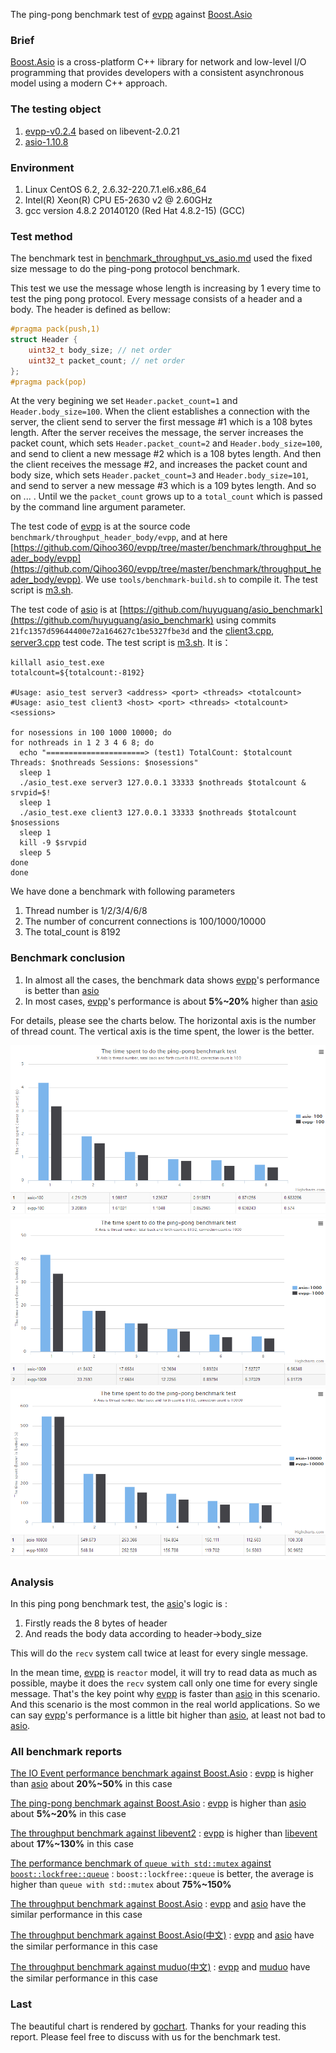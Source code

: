 The ping-pong benchmark test of [evpp] against [Boost.Asio]

### Brief

[Boost.Asio] is a cross-platform C++ library for network and low-level I/O programming that provides developers with a consistent asynchronous model using a modern C++ approach.

### The testing object

1. [evpp-v0.2.4](https://github.com/Qihoo360/evpp/archive/v0.2.4.zip) based on libevent-2.0.21
2. [asio-1.10.8](http://www.boost.org/)

### Environment

1. Linux CentOS 6.2, 2.6.32-220.7.1.el6.x86_64
2. Intel(R) Xeon(R) CPU E5-2630 v2 @ 2.60GHz
3. gcc version 4.8.2 20140120 (Red Hat 4.8.2-15) (GCC) 


### Test method

The benchmark test in [benchmark_throughput_vs_asio.md](benchmark_throughput_vs_asio.md) used the fixed size message to do the ping-pong protocol benchmark.

This test we use the message whose length is increasing by 1 every time to test the ping pong protocol. Every message consists of a header and a body. The header is defined as bellow:

```C++
#pragma pack(push,1)
struct Header {
    uint32_t body_size; // net order
    uint32_t packet_count; // net order
};
#pragma pack(pop)
```

At the very begining we set `Header.packet_count=1` and `Header.body_size=100`. When the client establishes a connection with the server, the client send to server the first message #1 which is a 108 bytes length. After the server receives the message, the server increases the packet count, which sets `Header.packet_count=2` and `Header.body_size=100`, and send to client a new message #2 which is a 108 bytes length. And then the client receives the message #2, and increases the packet count and body size, which sets `Header.packet_count=3` and `Header.body_size=101`, and send to server a new message #3 which is a 109 bytes length. And so on ... . Until we the `packet_count` grows up to a `total_count` which is passed by the command line argument parameter.

The test code of [evpp] is at the source code `benchmark/throughput_header_body/evpp`, and at here [https://github.com/Qihoo360/evpp/tree/master/benchmark/throughput_header_body/evpp](https://github.com/Qihoo360/evpp/tree/master/benchmark/throughput_header_body/evpp). We use `tools/benchmark-build.sh` to compile it. The test script is [m3.sh](https://github.com/Qihoo360/evpp/blob/master/benchmark/throughput_header_body/evpp/m3.sh). 

The test code of [asio] is at [https://github.com/huyuguang/asio_benchmark](https://github.com/huyuguang/asio_benchmark) using commits `21fc1357d59644400e72a164627c1be5327fbe3d` and the [client3.cpp](https://github.com/huyuguang/asio_benchmark/blob/master/client3.cpp), [server3.cpp](https://github.com/huyuguang/asio_benchmark/blob/master/server3.cpp) test code. The test script is [m3.sh](https://github.com/Qihoo360/evpp/blob/master/benchmark/throughput_header_body/asio/m3.sh). It is：

```shell
killall asio_test.exe
totalcount=${totalcount:-8192}

#Usage: asio_test server3 <address> <port> <threads> <totalcount>
#Usage: asio_test client3 <host> <port> <threads> <totalcount> <sessions>

for nosessions in 100 1000 10000; do
for nothreads in 1 2 3 4 6 8; do
  echo "======================> (test1) TotalCount: $totalcount Threads: $nothreads Sessions: $nosessions"
  sleep 1
  ./asio_test.exe server3 127.0.0.1 33333 $nothreads $totalcount & srvpid=$!
  sleep 1
  ./asio_test.exe client3 127.0.0.1 33333 $nothreads $totalcount  $nosessions 
  sleep 1
  kill -9 $srvpid
  sleep 5
done
done
```

We have done a benchmark with following parameters 

1. Thread number is 1/2/3/4/6/8
2. The number of concurrent connections is 100/1000/10000
3. The total_count is 8192

### Benchmark conclusion

1. In almost all the cases, the benchmark data shows [evpp]'s performance is better than [asio]
2. In most cases, [evpp]'s performance is about **5%~20%** higher than [asio]

For details, please see the charts below. The horizontal axis is the number of thread count. The vertical axis is the time spent, the lower is the better.

![](https://raw.githubusercontent.com/zieckey/resources/master/evpp/benchmark/throughput_header_body/asio-vs-evpp-100connections.png)
![](https://raw.githubusercontent.com/zieckey/resources/master/evpp/benchmark/throughput_header_body/asio-vs-evpp-1000connections.png)
![](https://raw.githubusercontent.com/zieckey/resources/master/evpp/benchmark/throughput_header_body/asio-vs-evpp-10000connections.png)


### Analysis

In this ping pong benchmark test, the [asio]'s logic is :

1. Firstly reads the 8 bytes of header
2. And reads the body data according to header->body_size

This will do the `recv` system call twice at least for every single message.

In the mean time, [evpp] is `reactor` model, it will try to read data as much as possible, maybe it does the `recv` system call only one time for every single message. That's the key point why [evpp] is faster than [asio] in this scenario. And this scenario is the most common in the real world applications. So we can say [evpp]'s performance is a little bit higher than [asio], at least not bad to [asio].

### All benchmark reports

[The IO Event performance benchmark against Boost.Asio](benchmark_ioevent_performance_vs_asio.md) : [evpp] is higher than [asio] about **20%~50%** in this case

[The ping-pong benchmark against Boost.Asio](benchmark_ping_pong_spend_time_vs_asio.md) : [evpp] is higher than [asio] about **5%~20%** in this case

[The throughput benchmark against libevent2](benchmark_throughput_vs_libevent.md) : [evpp] is higher than [libevent] about **17%~130%** in this case 

[The performance benchmark of `queue with std::mutex` against `boost::lockfree::queue`](benchmark_lockfree_vs_mutex.md) : `boost::lockfree::queue` is better, the average is higher than `queue with std::mutex` about **75%~150%**

[The throughput benchmark against Boost.Asio](benchmark_throughput_vs_asio.md) : [evpp] and [asio] have the similar performance in this case

[The throughput benchmark against Boost.Asio(中文)](benchmark_throughput_vs_asio_cn.md) : [evpp] and [asio] have the similar performance in this case

[The throughput benchmark against muduo(中文)](benchmark_throughput_vs_muduo_cn.md) : [evpp] and [muduo] have the similar performance in this case


### Last

The beautiful chart is rendered by [gochart]. Thanks for your reading this report. Please feel free to discuss with us for the benchmark test.

[Boost.Asio]:http://www.boost.org/
[boost.asio]:http://www.boost.org/
[asio]:http://www.boost.org/
[boost]:http://www.boost.org/
[evpp]:https://github.com/Qihoo360/evpp
[muduo]:https://github.com/chenshuo/muduo
[libevent2]:https://github.com/libevent/libevent
[libevent]:https://github.com/libevent/libevent
[Golang]:https://golang.org
[Buffer]:https://github.com/Qihoo360/evpp/blob/master/evpp/buffer.h
[recipes]:https://github.com/chenshuo/recipes
[gochart]:https://github.com/zieckey/gochart/